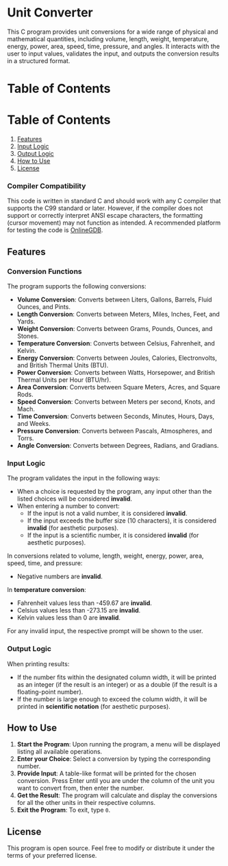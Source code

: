 # Unit Converter

This C program provides unit conversions for a wide range of physical and mathematical quantities, including volume, length, weight, temperature, energy, power, area, speed, time, pressure, and angles. It interacts with the user to input values, validates the input, and outputs the conversion results in a structured format.

# Table of Contents

# Table of Contents

1. [Features](#features)
2. [Input Logic](#input-logic)
3. [Output Logic](#output-logic)
4. [How to Use](#how-to-use)
5. [License](#license)

### **Compiler Compatibility**

This code is written in standard C and should work with any C compiler that supports the C99 standard or later. However, if the compiler does not support or correctly interpret ANSI escape characters, the formatting (cursor movement) may not function as intended. A recommended platform for testing the code is [OnlineGDB](https://www.onlinegdb.com/online_c_compiler#).

## Features

### **Conversion Functions**

The program supports the following conversions:

- **Volume Conversion**: Converts between Liters, Gallons, Barrels, Fluid Ounces, and Pints.
- **Length Conversion**: Converts between Meters, Miles, Inches, Feet, and Yards.
- **Weight Conversion**: Converts between Grams, Pounds, Ounces, and Stones.
- **Temperature Conversion**: Converts between Celsius, Fahrenheit, and Kelvin.
- **Energy Conversion**: Converts between Joules, Calories, Electronvolts, and British Thermal Units (BTU).
- **Power Conversion**: Converts between Watts, Horsepower, and British Thermal Units per Hour (BTU/hr).
- **Area Conversion**: Converts between Square Meters, Acres, and Square Rods.
- **Speed Conversion**: Converts between Meters per second, Knots, and Mach.
- **Time Conversion**: Converts between Seconds, Minutes, Hours, Days, and Weeks.
- **Pressure Conversion**: Converts between Pascals, Atmospheres, and Torrs.
- **Angle Conversion**: Converts between Degrees, Radians, and Gradians.

### **Input Logic**

The program validates the input in the following ways:

- When a choice is requested by the program, any input other than the listed choices will be considered **invalid**.
- When entering a number to convert:
  - If the input is not a valid number, it is considered **invalid**.
  - If the input exceeds the buffer size (10 characters), it is considered **invalid** (for aesthetic purposes).
  - If the input is a scientific number, it is considered **invalid** (for aesthetic purposes).
  
In conversions related to volume, length, weight, energy, power, area, speed, time, and pressure:
- Negative numbers are **invalid**.

In **temperature conversion**:
- Fahrenheit values less than -459.67 are **invalid**.
- Celsius values less than -273.15 are **invalid**.
- Kelvin values less than 0 are **invalid**.

For any invalid input, the respective prompt will be shown to the user.

### **Output Logic**

When printing results:
- If the number fits within the designated column width, it will be printed as an integer (if the result is an integer) or as a double (if the result is a floating-point number).
- If the number is large enough to exceed the column width, it will be printed in **scientific notation** (for aesthetic purposes).

## How to Use

1. **Start the Program**: Upon running the program, a menu will be displayed listing all available operations.
2. **Enter your Choice**: Select a conversion by typing the corresponding number.
3. **Provide Input**: A table-like format will be printed for the chosen conversion. Press Enter until you are under the column of the unit you want to convert from, then enter the number.
4. **Get the Result**: The program will calculate and display the conversions for all the other units in their respective columns.
5. **Exit the Program**: To exit, type `0`.

## License

This program is open source. Feel free to modify or distribute it under the terms of your preferred license.
